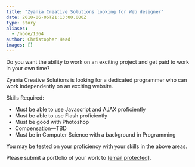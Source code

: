 ```yaml
---
title: "Zyania Creative Solutions looking for Web designer"
date: 2010-06-06T21:13:00.000Z
type: story
aliases:
  - /node/1364
author: Christopher Head
images: []
---
```


<div class="field field-name-body field-type-text-with-summary field-label-hidden"><div class="field-items"><div class="field-item even"><p>Do you want the ability to work on an exciting project and get paid to work in your own time?</p>
<p>Zyania Creative Solutions is looking for a dedicated programmer who can work independently on an exciting website.</p>
<p>Skills Required:</p>
<ul>
<li>Must be able to use Javascript and AJAX proficiently</li>
<li>Must be able to use Flash proficiently</li>
<li>Must be good with Photoshop</li>
<li>Compensation&#x2014;TBD</li>
<li>Must be in Computer Science with a background in Programming</li>
</ul>
<p>You may be tested on your proficiency with your skills in the above areas.</p>
<p>Please submit a portfolio of your work to <a href="/cdn-cgi/l/email-protection#a7fddec6c9cec6e4f4e7c0cac6cecb89c4c8ca"><span class="__cf_email__" data-cfemail="ffa5869e91969ebcacbf98929e9693d19c9092">[email&#xA0;protected]</span></a>.</p>
</div></div></div>    <footer>
          </footer>
